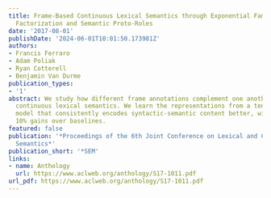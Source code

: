```yaml
---
title: Frame-Based Continuous Lexical Semantics through Exponential Family Tensor
  Factorization and Semantic Proto-Roles
date: '2017-08-01'
publishDate: '2024-06-01T10:01:50.173981Z'
authors:
- Francis Ferraro
- Adam Poliak
- Ryan Cotterell
- Benjamin Van Durme
publication_types:
- '1'
abstract: We study how different frame annotations complement one another when learning
  continuous lexical semantics. We learn the representations from a tensorized skip-gram
  model that consistently encodes syntactic-semantic content better, with multiple
  10% gains over baselines.
featured: false
publication: '*Proceedings of the 6th Joint Conference on Lexical and Computational
  Semantics*'
publication_short: '*SEM'
links:
- name: Anthology
  url: https://www.aclweb.org/anthology/S17-1011.pdf
url_pdf: https://www.aclweb.org/anthology/S17-1011.pdf
---
```



